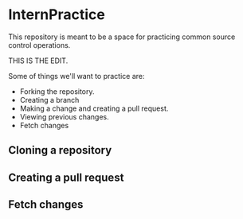 # InternPractice

This repository is meant to be a space for practicing common source control operations. 

THIS IS THE EDIT.

Some of things we'll want to practice are:
- Forking the repository.
- Creating a branch
- Making a change and creating a pull request.
- Viewing previous changes.
- Fetch changes

## Cloning a repository

## Creating a pull request

## Fetch changes
